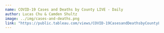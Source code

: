```yaml
---
name: COVID-19 Cases and Deaths by County LIVE - Daily
author: Lucas Chu & Camden Shultz
image: ../img/cases-and-deaths.png
link: "https://public.tableau.com/views/COVID-19CasesandDeathsbyCountyLIVE-Daily/CasesandDeaths?:display_count=y&:origin=viz_share_link"
---
```

